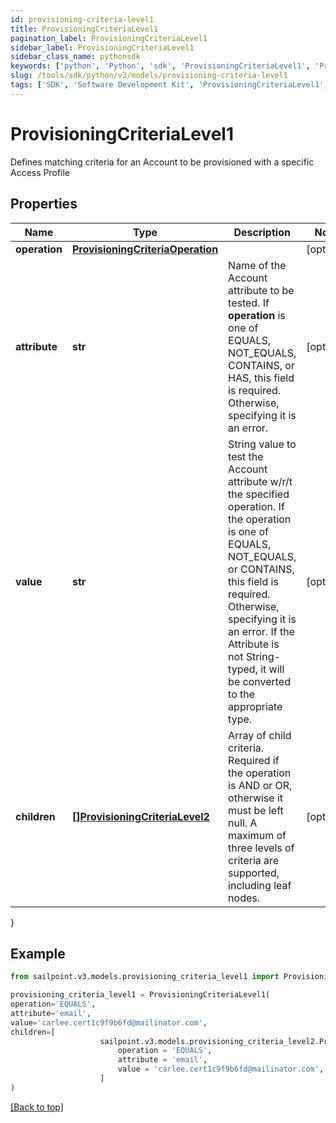 ```yaml
---
id: provisioning-criteria-level1
title: ProvisioningCriteriaLevel1
pagination_label: ProvisioningCriteriaLevel1
sidebar_label: ProvisioningCriteriaLevel1
sidebar_class_name: pythonsdk
keywords: ['python', 'Python', 'sdk', 'ProvisioningCriteriaLevel1', 'ProvisioningCriteriaLevel1'] 
slug: /tools/sdk/python/v3/models/provisioning-criteria-level1
tags: ['SDK', 'Software Development Kit', 'ProvisioningCriteriaLevel1', 'ProvisioningCriteriaLevel1']
---
```


# ProvisioningCriteriaLevel1

Defines matching criteria for an Account to be provisioned with a specific Access Profile

## Properties

Name | Type | Description | Notes
------------ | ------------- | ------------- | -------------
**operation** | [**ProvisioningCriteriaOperation**](provisioning-criteria-operation) |  | [optional] 
**attribute** | **str** | Name of the Account attribute to be tested. If **operation** is one of EQUALS, NOT_EQUALS, CONTAINS, or HAS, this field is required. Otherwise, specifying it is an error. | [optional] 
**value** | **str** | String value to test the Account attribute w/r/t the specified operation. If the operation is one of EQUALS, NOT_EQUALS, or CONTAINS, this field is required. Otherwise, specifying it is an error. If the Attribute is not String-typed, it will be converted to the appropriate type. | [optional] 
**children** | [**[]ProvisioningCriteriaLevel2**](provisioning-criteria-level2) | Array of child criteria. Required if the operation is AND or OR, otherwise it must be left null. A maximum of three levels of criteria are supported, including leaf nodes. | [optional] 
}

## Example

```python
from sailpoint.v3.models.provisioning_criteria_level1 import ProvisioningCriteriaLevel1

provisioning_criteria_level1 = ProvisioningCriteriaLevel1(
operation='EQUALS',
attribute='email',
value='carlee.cert1c9f9b6fd@mailinator.com',
children=[
                    sailpoint.v3.models.provisioning_criteria_level2.ProvisioningCriteriaLevel2(
                        operation = 'EQUALS', 
                        attribute = 'email', 
                        value = 'carlee.cert1c9f9b6fd@mailinator.com', )
                    ]
)

```
[[Back to top]](#) 

